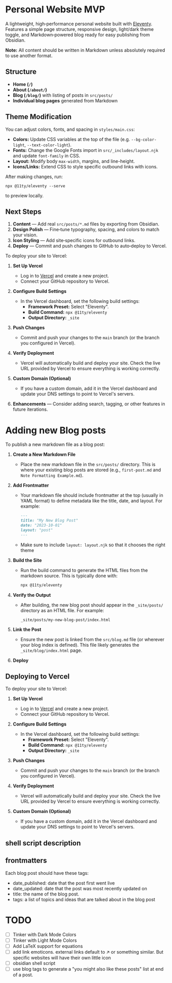 # Personal Website MVP

A lightweight, high‑performance personal website built with [Eleventy](https://www.11ty.dev/).  
Features a simple page structure, responsive design, light/dark theme toggle, and Markdown‑powered blog ready for easy publishing from Obsidian.

**Note:** All content should be written in Markdown unless absolutely required to use another format.

## Structure
- **Home (`/`)**
- **About (`/about/`)**
- **Blog (`/blog/`)** with listing of posts in `src/posts/`
- **Individual blog pages** generated from Markdown

## Theme Modification
You can adjust colors, fonts, and spacing in `styles/main.css`:
- **Colors:** Update CSS variables at the top of the file (e.g. `--bg-color-light`, `--text-color-light`).
- **Fonts:** Change the Google Fonts import in `src/_includes/layout.njk` and update `font-family` in CSS.
- **Layout:** Modify body `max-width`, margins, and line-height.
- **Icons/Links:** Extend CSS to style specific outbound links with icons.

After making changes, run:
```
npx @11ty/eleventy --serve
```
to preview locally.

## Next Steps
1. **Content** — Add real `src/posts/*.md` files by exporting from Obsidian.
2. **Design Polish** — Fine‑tune typography, spacing, and colors to match your vision.
3. **Icon Styling** — Add site‑specific icons for outbound links.
4. **Deploy** — Commit and push changes to GitHub to auto‑deploy to Vercel.

To deploy your site to Vercel:

1. **Set Up Vercel**
   - Log in to [Vercel](https://vercel.com/) and create a new project.
   - Connect your GitHub repository to Vercel.

2. **Configure Build Settings**
   - In the Vercel dashboard, set the following build settings:
     - **Framework Preset:** Select "Eleventy".
     - **Build Command:** `npx @11ty/eleventy`
     - **Output Directory:** `_site`

3. **Push Changes**
   - Commit and push your changes to the `main` branch (or the branch you configured in Vercel).

4. **Verify Deployment**
   - Vercel will automatically build and deploy your site. Check the live URL provided by Vercel to ensure everything is working correctly.

5. **Custom Domain (Optional)**
   - If you have a custom domain, add it in the Vercel dashboard and update your DNS settings to point to Vercel's servers.

5. **Enhancements** — Consider adding search, tagging, or other features in future iterations.

# Adding new Blog posts


To publish a new markdown file as a blog post:

1. **Create a New Markdown File**
   - Place the new markdown file in the `src/posts/` directory. This is where your existing blog posts are stored (e.g., `first-post.md` and `Note Formatting Example.md`).

2. **Add Frontmatter**
   - Your markdown file should include frontmatter at the top (usually in YAML format) to define metadata like the title, date, and layout. For example:
     ```markdown
     ---
     title: "My New Blog Post"
     date: "2023-10-01"
     layout: "post"
     ---
     ```
   - Make sure to include `layout: layout.njk` so that it chooses the right theme

3. **Build the Site**
   - Run the build command to generate the HTML files from the markdown source. This is typically done with:
     ```bash
     npx @11ty/eleventy
     ```

4. **Verify the Output**
   - After building, the new blog post should appear in the `_site/posts/` directory as an HTML file. For example:
     ```
     _site/posts/my-new-blog-post/index.html
     ```

5. **Link the Post**
   - Ensure the new post is linked from the `src/blog.md` file (or wherever your blog index is defined). This file likely generates the `_site/blog/index.html` page.

6. **Deploy**

## Deploying to Vercel

To deploy your site to Vercel:

1. **Set Up Vercel**
   - Log in to [Vercel](https://vercel.com/) and create a new project.
   - Connect your GitHub repository to Vercel.

2. **Configure Build Settings**
   - In the Vercel dashboard, set the following build settings:
     - **Framework Preset:** Select "Eleventy".
     - **Build Command:** `npx @11ty/eleventy`
     - **Output Directory:** `_site`

3. **Push Changes**
   - Commit and push your changes to the `main` branch (or the branch you configured in Vercel).

4. **Verify Deployment**
   - Vercel will automatically build and deploy your site. Check the live URL provided by Vercel to ensure everything is working correctly.

5. **Custom Domain (Optional)**
   - If you have a custom domain, add it in the Vercel dashboard and update your DNS settings to point to Vercel's servers.


## shell script description

## frontmatters

Each blog post should have these tags:
- date_published: date that the post first went live
- date_updated: date that the post was most recently updated on
- title: the name of the blog post.
- tags: a list of topics and ideas that are talked about in the blog post



# TODO

- [ ] Tinker with Dark Mode Colors
- [ ] Tinker with Light Mode Colors
- [ ] Add LaTeX support for equations
- [ ] add link emoticons. external links default to ↗ or something similar. But specific websites will have their own little icon
- [ ] obsidian shell script
- [ ] use blog tags to generate a "you might also like these posts" list at end of a post.